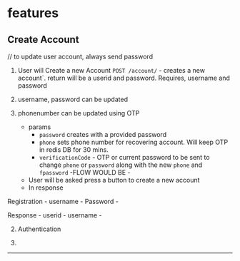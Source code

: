 # features

## Create Account

// to update user account, always send password
1. User will Create a new Account `POST /account/` - creates a new account`. 
return will be a userid and password. Requires, username and password
2. username, password can be updated
3. phonenumber can be updated using OTP

   - params
     - `password` creates with a provided password
     - `phone` sets phone number for recovering account. Will keep OTP in redis DB for 30 mins.
     - `verificationCode` - OTP or current password to be sent to change `phone` or `password` along with the new `phone` and `fpassword`
   -FLOW WOULD BE - 
    * User will be asked press a button to create a new account
    * In response 



Registration - 
username - 
Password - 

Response - 
userid - 
username - 

2. Authentication 

1. 


-----


